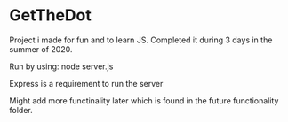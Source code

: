 # GetTheDot
Project i made for fun and to learn JS. Completed it during 3 days in the summer of 2020.

Run by using:
node server.js

Express is a requirement to run the server


Might add more functinality later which is found in the future functionality folder.
